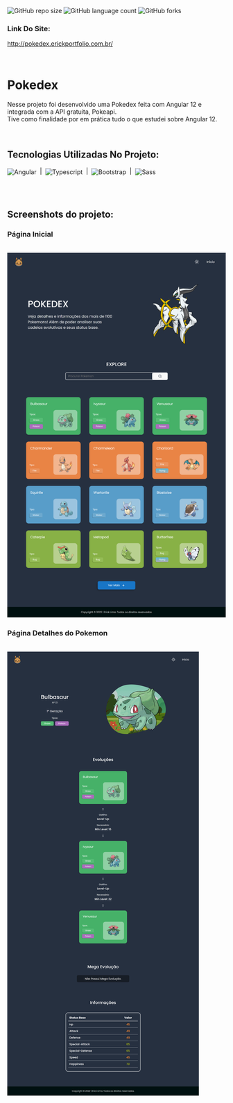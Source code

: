 ![GitHub repo size](https://img.shields.io/github/repo-size/ErickLDS/pokedex?style=for-the-badge)
![GitHub language count](https://img.shields.io/github/languages/count/ErickLDS/pokedex?style=for-the-badge)
![GitHub forks](https://img.shields.io/github/forks/ErickLDS/pokedex?style=for-the-badge)

### Link Do Site:
http://pokedex.erickportfolio.com.br/

<br/>

# Pokedex
Nesse projeto foi desenvolvido uma Pokedex feita com Angular 12 e integrada com a API gratuita, Pokeapi. <br/>
Tive como finalidade por em prática tudo o que estudei sobre Angular 12.

<br/>

## Tecnologias Utilizadas No Projeto:

<div>
<img align="center" width="40px" height="40px" src="https://cdn.jsdelivr.net/gh/devicons/devicon/icons/angularjs/angularjs-plain.svg" alt="Angular"/> 
&nbsp;|&nbsp; <img align="center" width="40px" height="40px" src="https://cdn.jsdelivr.net/gh/devicons/devicon/icons/typescript/typescript-original.svg" alt="Typescript"/> 
&nbsp;|&nbsp; <img align="center" width="40px" height="40px" src="https://cdn.jsdelivr.net/gh/devicons/devicon/icons/bootstrap/bootstrap-plain.svg" alt="Bootstrap"/>
&nbsp;|&nbsp; <img align="center" width="40px" height="40px" src="https://cdn.jsdelivr.net/gh/devicons/devicon/icons/sass/sass-original.svg" alt="Sass"/>
</div>
  
<br/><br/>
 
## Screenshots do projeto:
  
### Página Inicial
<br/>

<img src="screenshot_1.png" alt="Screenshot Index">

### Página Detalhes do Pokemon
<br/>

<img src="screenshot_2.png" alt="Screenshot Pokemon Details">